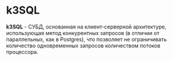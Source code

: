 # k3SQL

**k3SQL** - СУБД, основанная на клиент-серверной архитектуре, использующая метод конкурентных запросов (в отличии от параллельных, как в Postgres), что позволяет не ограничивать количество одновременных запросов количеством потоков процессора.
